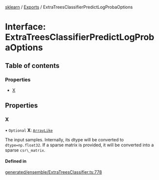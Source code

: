 [sklearn](../readme.md) / [Exports](../modules.md) / ExtraTreesClassifierPredictLogProbaOptions

# Interface: ExtraTreesClassifierPredictLogProbaOptions

## Table of contents

### Properties

- [X](ExtraTreesClassifierPredictLogProbaOptions.md#x)

## Properties

### X

• `Optional` **X**: [`ArrayLike`](../modules.md#arraylike)

The input samples. Internally, its dtype will be converted to `dtype=np.float32`. If a sparse matrix is provided, it will be converted into a sparse `csr\_matrix`.

#### Defined in

[generated/ensemble/ExtraTreesClassifier.ts:778](https://github.com/transitive-bullshit/scikit-learn-ts/blob/367336a/packages/sklearn/src/generated/ensemble/ExtraTreesClassifier.ts#L778)
